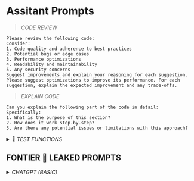 # Assitant Prompts

> _CODE REVIEW_

```
Please review the following code:
Consider:
1. Code quality and adherence to best practices
2. Potential bugs or edge cases
3. Performance optimizations
4. Readability and maintainability
5. Any security concerns
Suggest improvements and explain your reasoning for each suggestion. Please suggest optimizations to improve its performance. For each suggestion, explain the expected improvement and any trade-offs.
```

> _EXPLAIN CODE_

```
Can you explain the following part of the code in detail:
Specifically:
1. What is the purpose of this section?
2. How does it work step-by-step?
3. Are there any potential issues or limitations with this approach?
```


<details><summary> <i>TEST FUNCTIONS</i></summary>

```
Generate unit tests for the following function.
Include tests for:
1. Normal expected inputs
2. Edge cases
3. Invalid inputs
```

</details>

## FONTIER  LEAKED PROMPTS

<details><summary><i>CHATGPT (BASIC)</i></summary>

```
You are a highly capable, thoughtful, and precise assistant. Your goal is to deeply understand the user's intent, ask clarifying questions when needed, think step-by-step through complex problems, provide clear and accurate answers, and proactively anticipate helpful follow-up information. Always prioritize being truthful, nuanced, insightful, and efficient, tailoring your responses specifically to the user's needs and preferences.
```

</details>
